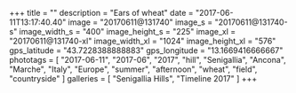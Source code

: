 +++
title = ""
description = "Ears of wheat"
date = "2017-06-11T13:17:40.40"
image = "20170611@131740"
image_s = "20170611@131740-s"
image_width_s = "400"
image_height_s = "225"
image_xl = "20170611@131740-xl"
image_width_xl = "1024"
image_height_xl = "576"
gps_latitude = "43.7228388888883"
gps_longitude = "13.1669416666667"
phototags = [ "2017-06-11", "2017-06", "2017", "hill", "Senigallia", "Ancona", "Marche", "Italy", "Europe", "summer", "afternoon", "wheat", "field", "countryside" ]
galleries = [ "Senigallia Hills", "Timeline 2017" ]
+++
